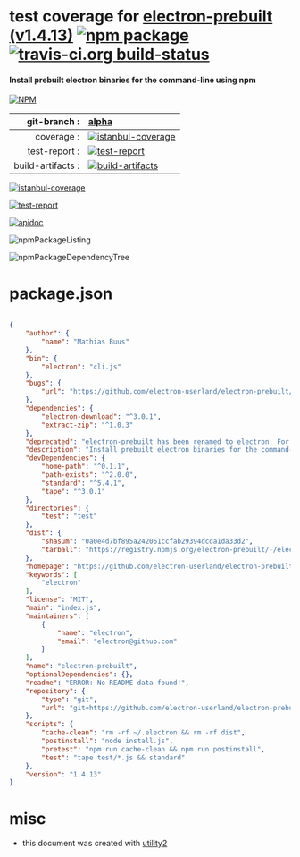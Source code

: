 # test coverage for  [electron-prebuilt (v1.4.13)](https://github.com/electron-userland/electron-prebuilt#readme)  [![npm package](https://img.shields.io/npm/v/npmtest-electron-prebuilt.svg?style=flat-square)](https://www.npmjs.org/package/npmtest-electron-prebuilt) [![travis-ci.org build-status](https://api.travis-ci.org/npmtest/node-npmtest-electron-prebuilt.svg)](https://travis-ci.org/npmtest/node-npmtest-electron-prebuilt)
#### Install prebuilt electron binaries for the command-line using npm

[![NPM](https://nodei.co/npm/electron-prebuilt.png?downloads=true)](https://www.npmjs.com/package/electron-prebuilt)

| git-branch : | [alpha](https://github.com/npmtest/node-npmtest-electron-prebuilt/tree/alpha)|
|--:|:--|
| coverage : | [![istanbul-coverage](https://npmtest.github.io/node-npmtest-electron-prebuilt/build/coverage.badge.svg)](https://npmtest.github.io/node-npmtest-electron-prebuilt/build/coverage.html/index.html)|
| test-report : | [![test-report](https://npmtest.github.io/node-npmtest-electron-prebuilt/build/test-report.badge.svg)](https://npmtest.github.io/node-npmtest-electron-prebuilt/build/test-report.html)|
| build-artifacts : | [![build-artifacts](https://npmtest.github.io/node-npmtest-electron-prebuilt/glyphicons_144_folder_open.png)](https://github.com/npmtest/node-npmtest-electron-prebuilt/tree/gh-pages/build)|

[![istanbul-coverage](https://npmtest.github.io/node-npmtest-electron-prebuilt/build/screenCapture.buildCustomOrg.browser.coverage.html.png)](https://npmtest.github.io/node-npmtest-electron-prebuilt/build/coverage.html/index.html)

[![test-report](https://npmtest.github.io/node-npmtest-electron-prebuilt/build/screenCapture.buildCustomOrg.browser.%252Fhome%252Ftravis%252Fbuild%252Fnpmtest%252Fnode-npmtest-electron-prebuilt%252Ftmp%252Fbuild%252Ftest-report.html.png)](https://npmtest.github.io/node-npmtest-electron-prebuilt/build/test-report.html)

[![apidoc](https://npmdoc.github.io/node-npmdoc-electron-prebuilt/build/screenCapture.buildApidoc.browser.%252Fhome%252Ftravis%252Fbuild%252Fnpmdoc%252Fnode-npmdoc-electron-prebuilt%252Ftmp%252Fbuild%252Fapidoc.html.png)](https://npmdoc.github.io/node-npmdoc-electron-prebuilt/build/apidoc.html)

![npmPackageListing](https://npmtest.github.io/node-npmtest-electron-prebuilt/build/screenCapture.npmPackageListing.svg)

![npmPackageDependencyTree](https://npmtest.github.io/node-npmtest-electron-prebuilt/build/screenCapture.npmPackageDependencyTree.svg)



# package.json

```json

{
    "author": {
        "name": "Mathias Buus"
    },
    "bin": {
        "electron": "cli.js"
    },
    "bugs": {
        "url": "https://github.com/electron-userland/electron-prebuilt/issues"
    },
    "dependencies": {
        "electron-download": "^3.0.1",
        "extract-zip": "^1.0.3"
    },
    "deprecated": "electron-prebuilt has been renamed to electron. For more details, see http://electron.atom.io/blog/2016/08/16/npm-install-electron",
    "description": "Install prebuilt electron binaries for the command-line using npm",
    "devDependencies": {
        "home-path": "^0.1.1",
        "path-exists": "^2.0.0",
        "standard": "^5.4.1",
        "tape": "^3.0.1"
    },
    "directories": {
        "test": "test"
    },
    "dist": {
        "shasum": "0a0e4d7bf895a242061ccfab29394dcda1da33d2",
        "tarball": "https://registry.npmjs.org/electron-prebuilt/-/electron-prebuilt-1.4.13.tgz"
    },
    "homepage": "https://github.com/electron-userland/electron-prebuilt#readme",
    "keywords": [
        "electron"
    ],
    "license": "MIT",
    "main": "index.js",
    "maintainers": [
        {
            "name": "electron",
            "email": "electron@github.com"
        }
    ],
    "name": "electron-prebuilt",
    "optionalDependencies": {},
    "readme": "ERROR: No README data found!",
    "repository": {
        "type": "git",
        "url": "git+https://github.com/electron-userland/electron-prebuilt.git"
    },
    "scripts": {
        "cache-clean": "rm -rf ~/.electron && rm -rf dist",
        "postinstall": "node install.js",
        "pretest": "npm run cache-clean && npm run postinstall",
        "test": "tape test/*.js && standard"
    },
    "version": "1.4.13"
}
```



# misc
- this document was created with [utility2](https://github.com/kaizhu256/node-utility2)
